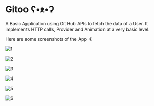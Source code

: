 # Gitoo ʕ•ᴥ•ʔ

A Basic Application using Git Hub APIs to fetch the data of a User. It implements HTTP calls, Provider and Animation at a very basic level. 

Here are some screenshots of the App ☀️ 

![1](https://user-images.githubusercontent.com/62766656/113477079-3a128280-949d-11eb-8d22-75e5f9602578.png)

![2](https://user-images.githubusercontent.com/62766656/113477080-3aab1900-949d-11eb-903d-8b5c6084436b.png)

![3](https://user-images.githubusercontent.com/62766656/113477081-3b43af80-949d-11eb-812b-2805898e89dd.png)

![4](https://user-images.githubusercontent.com/62766656/113477082-3c74dc80-949d-11eb-8a28-6e6ec7916d86.png)

![5](https://user-images.githubusercontent.com/62766656/113477083-3d0d7300-949d-11eb-8237-46da7a1f0f36.png)

![6](https://user-images.githubusercontent.com/62766656/113477078-3848bf00-949d-11eb-89e5-020faa8bcbb0.png)
